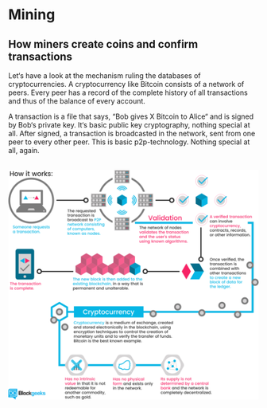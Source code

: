 # Mining

## How miners create coins and confirm transactions

Let‘s have a look at the mechanism ruling the databases of cryptocurrencies. A cryptocurrency like Bitcoin consists of a network of peers. Every peer has a record of the complete history of all transactions and thus of the balance of every account.

A transaction is a file that says, “Bob gives X Bitcoin to Alice“ and is signed by Bob‘s private key. It‘s basic public key cryptography, nothing special at all. After signed, a transaction is broadcasted in the network, sent from one peer to every other peer. This is basic p2p-technology. Nothing special at all, again.
<p align="center">
  <img src="./pic/mining.png" width="950"/>
</p>
